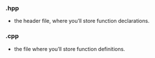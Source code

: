 ### .hpp 

* the header file, where you’ll store function declarations.

### .cpp

* the file where you’ll store function definitions.
